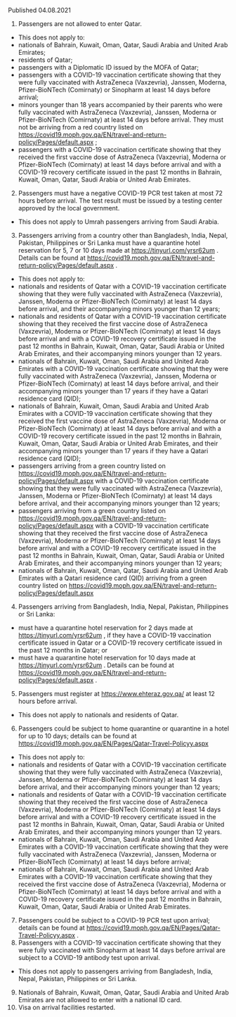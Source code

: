 Published 04.08.2021
1. Passengers are not allowed to enter Qatar. 
- This does not apply to:
- nationals of Bahrain, Kuwait, Oman, Qatar, Saudi Arabia and United Arab Emirates;
- residents of Qatar;
- passengers with a Diplomatic ID issued by the MOFA of Qatar;
- passengers with a COVID-19 vaccination certificate showing that they were fully vaccinated with AstraZeneca (Vaxzevria), Janssen, Moderna, Pfizer-BioNTech (Comirnaty) or Sinopharm at least 14 days before arrival;
- minors younger than 18 years accompanied by their parents who were fully vaccinated with AstraZeneca (Vaxzevria), Janssen, Moderna or Pfizer-BioNTech (Comirnaty) at least 14 days before arrival. They must not be arriving from a red country listed on <a href="https://covid19.moph.gov.qa/EN/travel-and-return-policy/Pages/default.aspx">https://covid19.moph.gov.qa/EN/travel-and-return-policy/Pages/default.aspx</a> ;
- passengers with a COVID-19 vaccination certificate showing that they received the first vaccine dose of AstraZeneca (Vaxzevria), Moderna or Pfizer-BioNTech (Comirnaty) at least 14 days before arrival and with a COVID-19 recovery certificate issued in the past 12 months in Bahrain, Kuwait, Oman, Qatar, Saudi Arabia or United Arab Emirates.
2. Passengers must have a negative COVID-19 PCR test taken at most 72 hours before arrival. The test result must be issued by a testing center approved by the local government.
- This does not apply to Umrah passengers arriving from Saudi Arabia.
3. Passengers arriving from a country other than Bangladesh, India, Nepal, Pakistan, Philippines or Sri Lanka must have a quarantine hotel reservation for 5, 7 or 10 days made at <a href="https://tinyurl.com/yrsr62um">https://tinyurl.com/yrsr62um</a> . Details can be found at <a href="https://covid19.moph.gov.qa/EN/travel-and-return-policy/Pages/default.aspx">https://covid19.moph.gov.qa/EN/travel-and-return-policy/Pages/default.aspx</a> .
- This does not apply to:
- nationals and residents of Qatar with a COVID-19 vaccination certificate showing that they were fully vaccinated with AstraZeneca (Vaxzevria), Janssen, Moderna or Pfizer-BioNTech (Comirnaty) at least 14 days before arrival, and their accompanying minors younger than 12 years;
- nationals and residents of Qatar with a COVID-19 vaccination certificate showing that they received the first vaccine dose of AstraZeneca (Vaxzevria), Moderna or Pfizer-BioNTech (Comirnaty) at least 14 days before arrival and with a COVID-19 recovery certificate issued in the past 12 months in Bahrain, Kuwait, Oman, Qatar, Saudi Arabia or United Arab Emirates, and their accompanying minors younger than 12 years.
- nationals of Bahrain, Kuwait, Oman, Saudi Arabia and United Arab Emirates with a COVID-19 vaccination certificate showing that they were fully vaccinated with AstraZeneca (Vaxzevria), Janssen, Moderna or Pfizer-BioNTech (Comirnaty) at least 14 days before arrival, and their accompanying minors younger than 17 years if they have a Qatari residence card (QID);
- nationals of Bahrain, Kuwait, Oman, Saudi Arabia and United Arab Emirates with a COVID-19 vaccination certificate showing that they received the first vaccine dose of AstraZeneca (Vaxzevria), Moderna or Pfizer-BioNTech (Comirnaty) at least 14 days before arrival and with a COVID-19 recovery certificate issued in the past 12 months in Bahrain, Kuwait, Oman, Qatar, Saudi Arabia or United Arab Emirates, and their accompanying minors younger than 17 years if they have a Qatari residence card (QID);
- passengers arriving from a green country listed on <a href="https://covid19.moph.gov.qa/EN/travel-and-return-policy/Pages/default.aspx">https://covid19.moph.gov.qa/EN/travel-and-return-policy/Pages/default.aspx</a> with a COVID-19 vaccination certificate showing that they were fully vaccinated with AstraZeneca (Vaxzevria), Janssen, Moderna or Pfizer-BioNTech (Comirnaty) at least 14 days before arrival, and their accompanying minors younger than 12 years;
- passengers arriving from a green country listed on <a href="https://covid19.moph.gov.qa/EN/travel-and-return-policy/Pages/default.aspx">https://covid19.moph.gov.qa/EN/travel-and-return-policy/Pages/default.aspx</a> with a COVID-19 vaccination certificate showing that they received the first vaccine dose of AstraZeneca (Vaxzevria), Moderna or Pfizer-BioNTech (Comirnaty) at least 14 days before arrival and with a COVID-19 recovery certificate issued in the past 12 months in Bahrain, Kuwait, Oman, Qatar, Saudi Arabia or United Arab Emirates, and their accompanying minors younger than 12 years;
- nationals of Bahrain, Kuwait, Oman, Qatar, Saudi Arabia and United Arab Emirates with a Qatari residence card (QID) arriving from a green country listed on <a href="https://covid19.moph.gov.qa/EN/travel-and-return-policy/Pages/default.aspx">https://covid19.moph.gov.qa/EN/travel-and-return-policy/Pages/default.aspx</a> 
4. Passengers arriving from Bangladesh, India, Nepal, Pakistan, Philippines or Sri Lanka:
- must have a quarantine hotel reservation for 2 days made at <a href="https://tinyurl.com/yrsr62um">https://tinyurl.com/yrsr62um</a> , if they have a COVID-19 vaccination certificate issued in Qatar or a COVID-19 recovery certificate issued in the past 12 months in Qatar; or
- must have a quarantine hotel reservation for 10 days made at <a href="https://tinyurl.com/yrsr62um">https://tinyurl.com/yrsr62um</a> .
Details can be found at <a href="https://covid19.moph.gov.qa/EN/travel-and-return-policy/Pages/default.aspx">https://covid19.moph.gov.qa/EN/travel-and-return-policy/Pages/default.aspx</a> .
5. Passengers must register at <a href="https://www.ehteraz.gov.qa/">https://www.ehteraz.gov.qa/</a> at least 12 hours before arrival.
- This does not apply to nationals and residents of Qatar.
6. Passengers could be subject to home quarantine or quarantine in a hotel for up to 10 days; details can be found at <a href="https://covid19.moph.gov.qa/EN/Pages/Qatar-Travel-Policyy.aspx">https://covid19.moph.gov.qa/EN/Pages/Qatar-Travel-Policyy.aspx</a> 
- This does not apply to:
- nationals and residents of Qatar with a COVID-19 vaccination certificate showing that they were fully vaccinated with AstraZeneca (Vaxzevria), Janssen, Moderna or Pfizer-BioNTech (Comirnaty) at least 14 days before arrival, and their accompanying minors younger than 12 years;
- nationals and residents of Qatar with a COVID-19 vaccination certificate showing that they received the first vaccine dose of AstraZeneca (Vaxzevria), Moderna or Pfizer-BioNTech (Comirnaty) at least 14 days before arrival and with a COVID-19 recovery certificate issued in the past 12 months in Bahrain, Kuwait, Oman, Qatar, Saudi Arabia or United Arab Emirates, and their accompanying minors younger than 12 years.
- nationals of Bahrain, Kuwait, Oman, Saudi Arabia and United Arab Emirates with a COVID-19 vaccination certificate showing that they were fully vaccinated with AstraZeneca (Vaxzevria), Janssen, Moderna or Pfizer-BioNTech (Comirnaty) at least 14 days before arrival;
- nationals of Bahrain, Kuwait, Oman, Saudi Arabia and United Arab Emirates with a COVID-19 vaccination certificate showing that they received the first vaccine dose of AstraZeneca (Vaxzevria), Moderna or Pfizer-BioNTech (Comirnaty) at least 14 days before arrival and with a COVID-19 recovery certificate issued in the past 12 months in Bahrain, Kuwait, Oman, Qatar, Saudi Arabia or United Arab Emirates.
7. Passengers could be subject to a COVID-19 PCR test upon arrival; details can be found at <a href="https://covid19.moph.gov.qa/EN/Pages/Qatar-Travel-Policyy.aspx">https://covid19.moph.gov.qa/EN/Pages/Qatar-Travel-Policyy.aspx</a> .
8. Passengers with a COVID-19 vaccination certificate showing that they were fully vaccinated with Sinopharm at least 14 days before arrival are subject to a COVID-19 antibody test upon arrival.
- This does not apply to passengers arriving from Bangladesh, India, Nepal, Pakistan, Philippines or Sri Lanka.
9. Nationals of Bahrain, Kuwait, Oman, Qatar, Saudi Arabia and United Arab Emirates are not allowed to enter with a national ID card.
10. Visa on arrival facilities restarted.

</p>